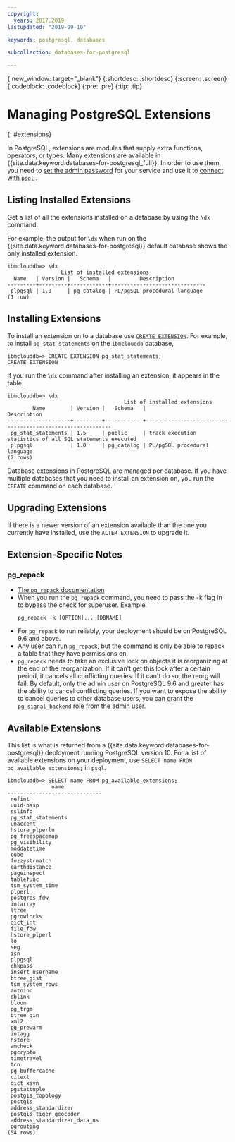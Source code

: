 ```yaml
---
copyright:
  years: 2017,2019
lastupdated: "2019-09-10"

keywords: postgresql, databases

subcollection: databases-for-postgresql

---
```


{:new_window: target="_blank"}
{:shortdesc: .shortdesc}
{:screen: .screen}
{:codeblock: .codeblock}
{:pre: .pre}
{:tip: .tip}

# Managing PostgreSQL Extensions
{: #extensions}

In PostgreSQL, extensions are modules that supply extra functions, operators, or types. Many extensions are available in {{site.data.keyword.databases-for-postgresql_full}}. In order to use them, you need to [set the admin password](/docs/databases-for-postgresql?topic=databases-for-postgresql-admin-password) for your service and use it to [connect with `psql` ](/docs/databases-for-postgresql?topic=databases-for-postgresql-connecting-psql).

## Listing Installed Extensions

Get a list of all the extensions installed on a database by using the `\dx` command.

For example, the output for `\dx` when run on the {{site.data.keyword.databases-for-postgresql}} default database shows the only installed extension.
```
ibmclouddb=> \dx
                 List of installed extensions
  Name   | Version |   Schema   |         Description
---------+---------+------------+------------------------------
 plpgsql | 1.0     | pg_catalog | PL/pgSQL procedural language
(1 row)
```

## Installing Extensions

To install an extension on to a database use [`CREATE EXTENSION`](https://www.postgresql.org/docs/current/static/sql-createextension.html). For example, to install `pg_stat_statements` on the `ibmclouddb` database, 

```
ibmclouddb=> CREATE EXTENSION pg_stat_statements;
CREATE EXTENSION
```

If you run the `\dx` command after installing an extension, it appears in the table.
```
ibmclouddb=> \dx
                                     List of installed extensions
        Name        | Version |   Schema   |                        Description
--------------------+---------+------------+-----------------------------------------------------------
 pg_stat_statements | 1.5     | public     | track execution statistics of all SQL statements executed
 plpgsql            | 1.0     | pg_catalog | PL/pgSQL procedural language
(2 rows)
```

Database extensions in PostgreSQL are managed per database. If you have multiple databases that you need to install an extension on, you run the `CREATE` command on each database.

## Upgrading Extensions

If there is a newer version of an extension available than the one you currently have installed, use the `ALTER EXTENSION` to upgrade it.

## Extension-Specific Notes

### pg_repack
- [The `pg_repack` documentation](http://reorg.github.io/pg_repack/)
- When you run the `pg_repack` command, you need to pass the -k flag in to bypass the check for superuser. Example,
  ```
  pg_repack -k [OPTION]... [DBNAME]
  ```
- For `pg_repack` to run reliably, your deployment should be on PostgreSQL 9.6 and above.
- Any user can run `pg_repack`, but the command is only be able to repack a table that they have permissions on.
- `pg_repack` needs to take an exclusive lock on objects it is reorganizing at the end of the reorganization. If it can't get this lock after a certain period, it cancels all conflicting queries. If it can't do so, the reorg will fail. By default, only the admin user on PostgreSQL 9.6 and greater has the ability to cancel conflicting queries. If you want to expose the ability to cancel queries to other database users, you can grant the `pg_signal_backend` role [from the admin user](/docs/databases-for-postgresql?topic=databases-for-postgresql-user-management#the-admin-user).

## Available Extensions

This list is what is returned from a {{site.data.keyword.databases-for-postgresql}} deployment running PostgreSQL version 10. For a list of available extensions on your deployment, use `SELECT name FROM pg_available_extensions;` in `psql`.

```
ibmclouddb=> SELECT name FROM pg_available_extensions;
              name
------------------------------
 refint
 uuid-ossp
 sslinfo
 pg_stat_statements
 unaccent
 hstore_plperlu
 pg_freespacemap
 pg_visibility
 moddatetime
 cube
 fuzzystrmatch
 earthdistance
 pageinspect
 tablefunc
 tsm_system_time
 plperl
 postgres_fdw
 intarray
 ltree
 pgrowlocks
 dict_int
 file_fdw
 hstore_plperl
 lo
 seg
 isn
 plpgsql
 chkpass
 insert_username
 btree_gist
 tsm_system_rows
 autoinc
 dblink
 bloom
 pg_trgm
 btree_gin
 xml2
 pg_prewarm
 intagg
 hstore
 amcheck
 pgcrypto
 timetravel
 tcn
 pg_buffercache
 citext
 dict_xsyn
 pgstattuple
 postgis_topology
 postgis
 address_standardizer
 postgis_tiger_geocoder
 address_standardizer_data_us
 pgrouting
(54 rows)
 ```